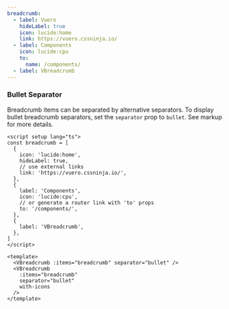 ```yaml
---
breadcrumb:
  - label: Vuero
    hideLabel: true
    icon: lucide:home
    link: https://vuero.cssninja.io/
  - label: Components
    icon: lucide:cpu
    to:
      name: /components/
  - label: VBreadcrumb
---
```


### Bullet Separator

Breadcrumb items can be separated by alternative separators.
To display bullet breadcrumb separators,
set the `separator` prop to `bullet`. See markup for more details.

<!--code-->

```vue
<script setup lang="ts">
const breadcrumb = [
  {
    icon: 'lucide:home',
    hideLabel: true,
    // use external links
    link: 'https://vuero.cssninja.io/',
  },
  {
    label: 'Components',
    icon: 'lucide:cpu',
    // or generate a router link with 'to' props
    to: '/components/',
  },
  {
    label: 'VBreadcrumb',
  },
]
</script>

<template>
  <VBreadcrumb :items="breadcrumb" separator="bullet" />
  <VBreadcrumb
    :items="breadcrumb"
    separator="bullet"
    with-icons
  />
</template>
```

<!--/code-->

<!--example-->

<div>
  <VBreadcrumb :items="frontmatter.breadcrumb" separator="bullet" />
  <VBreadcrumb :items="frontmatter.breadcrumb" separator="bullet" with-icons />
</div>

<!--/example-->
